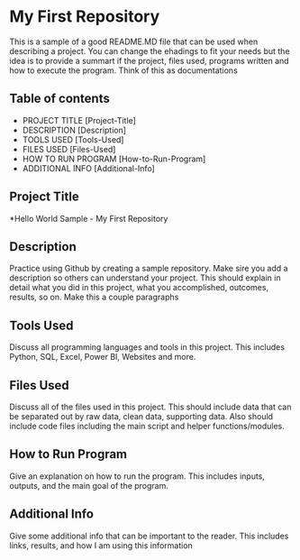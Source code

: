 # My First Repository
This is a sample of a good README.MD file that can be used when describing a project. You can change the ehadings to fit your needs but the idea is to provide a summart if the project, files used, programs written and how to execute the program. Think of this as documentations

## Table of contents
- PROJECT TITLE [Project-Title] 
- DESCRIPTION [Description]
- TOOLS USED [Tools-Used]
- FILES USED [Files-Used]
- HOW TO RUN PROGRAM [How-to-Run-Program]
- ADDITIONAL INFO [Additional-Info]

## Project Title

*Hello World Sample - My First Repository

## Description

Practice using Github by creating a sample repository. Make sire you add a description so others can understand your project. This should explain in detail what you did in this project, what you accomplished, outcomes, results, so on. Make this a couple paragraphs

## Tools Used

Discuss all programming languages and tools in this project. This includes Python, SQL, Excel, Power BI, Websites and more.

## Files Used

Discuss all of the files used in this project. This should include data that can be separated out by raw data, clean data, supporting data. Also should include code files including the main script and helper functions/modules.

## How to Run Program

Give an explanation on how to run the program. This includes inputs, outputs, and the main goal of the program.

## Additional Info

Give some additional info that can be important to the reader. This includes links, results, and how I am using this information
